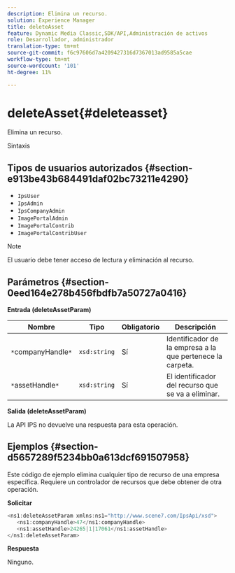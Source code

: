 ```yaml
---
description: Elimina un recurso.
solution: Experience Manager
title: deleteAsset
feature: Dynamic Media Classic,SDK/API,Administración de activos
role: Desarrollador, administrador
translation-type: tm+mt
source-git-commit: f6c97606d7a4209427316d7367013ad9585a5cae
workflow-type: tm+mt
source-wordcount: '101'
ht-degree: 11%

---
```



# deleteAsset{#deleteasset}

Elimina un recurso.

Sintaxis

## Tipos de usuarios autorizados {#section-e913be43b684491daf02bc73211e4290}

* `IpsUser`
* `IpsAdmin`
* `IpsCompanyAdmin`
* `ImagePortalAdmin`
* `ImagePortalContrib`
* `ImagePortalContribUser`

>[!NOTE]
>
>El usuario debe tener acceso de lectura y eliminación al recurso.

## Parámetros {#section-0eed164e278b456fbdfb7a50727a0416}

**Entrada (deleteAssetParam)**

| Nombre | Tipo | Obligatorio | Descripción |
|---|---|---|---|
| `*`companyHandle`*` | `xsd:string` | Sí | Identificador de la empresa a la que pertenece la carpeta. |
| `*`assetHandle`*` | `xsd:string` | Sí | El identificador del recurso que se va a eliminar. |

**Salida (deleteAssetParam)**

La API IPS no devuelve una respuesta para esta operación.

## Ejemplos {#section-d5657289f5234bb0a613dcf691507958}

Este código de ejemplo elimina cualquier tipo de recurso de una empresa específica. Requiere un controlador de recursos que debe obtener de otra operación.

**Solicitar**

```java
<ns1:deleteAssetParam xmlns:ns1="http://www.scene7.com/IpsApi/xsd">
   <ns1:companyHandle>47</ns1:companyHandle>
   <ns1:assetHandle>24265|1|17061</ns1:assetHandle>
</ns1:deleteAssetParam>
```

**Respuesta**

Ninguno.
